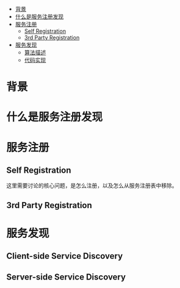 <!-- TOC -->

- [背景](#背景)
- [什么是服务注册发现](#什么是服务注册发现)
- [服务注册](#服务注册)
    - [Self Registration](#SelfRegistration)
    - [3rd Party Registration](#3rdPartyRegistration)
- [服务发现](#服务发现)
    - [算法描述](#算法描述-2)
    - [代码实现](#代码实现-2)

<!-- /TOC -->


# 背景

# 什么是服务注册发现


# 服务注册
## Self Registration
这里需要讨论的核心问题，是怎么注册，以及怎么从服务注册表中移除。

## 3rd Party Registration 

# 服务发现
## Client-side Service Discovery

## Server-side Service Discovery